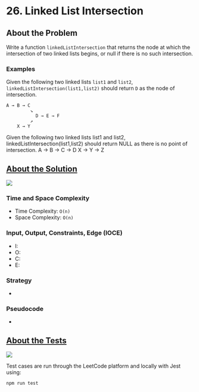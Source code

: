 # 26. Linked List Intersection

## About the Problem

Write a function `linkedListIntersection` that returns the node at which the intersection of two linked lists begins, or null if there is no such intersection.

### Examples
Given the following two linked lists `list1` and `list2`, `linkedListIntersection(list1,list2)` should return `D` as the node of intersection.

    A → B → C
             ↘
               D → E → F
             ↗
        X → Y


Given the following two linked lists list1 and list2, linkedListIntersection(list1,list2) should return NULL as there is no point of intersection.
    A → B → C → D    X → Y → Z

## <a href='./linkedListIntersection.js'>About the Solution</a>

<img src='https://img.shields.io/badge/JavaScript-F7DF1E.svg?style=for-the-badge&logo=JavaScript&logoColor=black' />

<!-- Add Time and Space Complexity -->
### Time and Space Complexity
  - Time Complexity: `O(n)`
  - Space Complexity: `O(n)`

<!-- Planning -->
### Input, Output, Constraints, Edge (IOCE)

  - I:
  - O:
  - C:
  - E:

### Strategy
-

### Pseudocode
-

## <a href='./linkedListIntersection.test.js'>About the Tests</a>

<img src='https://img.shields.io/badge/Jest-C21325.svg?style=for-the-badge&logo=Jest&logoColor=white' />

Test cases are run through the LeetCode platform and locally with Jest using:
```
npm run test
```